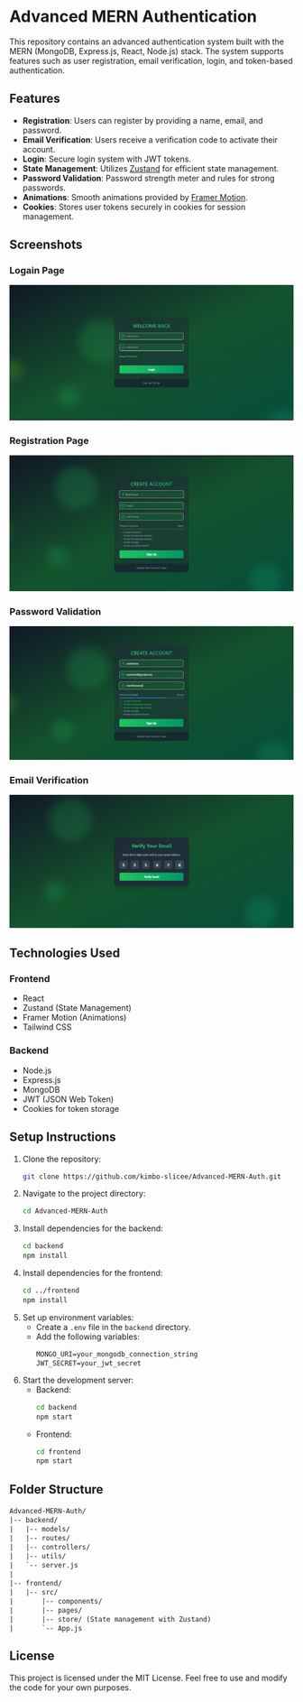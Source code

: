 # Advanced MERN Authentication

This repository contains an advanced authentication system built with the MERN (MongoDB, Express.js, React, Node.js) stack. The system supports features such as user registration, email verification, login, and token-based authentication.

## Features

- **Registration**: Users can register by providing a name, email, and password.
- **Email Verification**: Users receive a verification code to activate their account.
- **Login**: Secure login system with JWT tokens.
- **State Management**: Utilizes [Zustand](https://github.com/pmndrs/zustand) for efficient state management.
- **Password Validation**: Password strength meter and rules for strong passwords.
- **Animations**: Smooth animations provided by [Framer Motion](https://www.framer.com/motion/).
- **Cookies**: Stores user tokens securely in cookies for session management.

## Screenshots

### Logain Page
![Logain Page](./captures/4.PNG)

### Registration Page
![Registration Page](./captures/2.PNG)

### Password Validation
![Password Validation](./captures/3.PNG)

### Email Verification
![Email Verification](./captures/Capture.PNG)

## Technologies Used

### Frontend
- React
- Zustand (State Management)
- Framer Motion (Animations)
- Tailwind CSS

### Backend
- Node.js
- Express.js
- MongoDB
- JWT (JSON Web Token)
- Cookies for token storage

## Setup Instructions

1. Clone the repository:
   ```bash
   git clone https://github.com/kimbo-slicee/Advanced-MERN-Auth.git
   ```
2. Navigate to the project directory:
   ```bash
   cd Advanced-MERN-Auth
   ```
3. Install dependencies for the backend:
   ```bash
   cd backend
   npm install
   ```
4. Install dependencies for the frontend:
   ```bash
   cd ../frontend
   npm install
   ```
5. Set up environment variables:
    - Create a `.env` file in the `backend` directory.
    - Add the following variables:
      ```env
      MONGO_URI=your_mongodb_connection_string
      JWT_SECRET=your_jwt_secret
      ```
6. Start the development server:
    - Backend:
      ```bash
      cd backend
      npm start
      ```
    - Frontend:
      ```bash
      cd frontend
      npm start
      ```

## Folder Structure

```
Advanced-MERN-Auth/
|-- backend/
|   |-- models/
|   |-- routes/
|   |-- controllers/
|   |-- utils/
|   `-- server.js
|
|-- frontend/
|   |-- src/
|       |-- components/
|       |-- pages/
|       |-- store/ (State management with Zustand)
|       `-- App.js
```

## License

This project is licensed under the MIT License. Feel free to use and modify the code for your own purposes.
